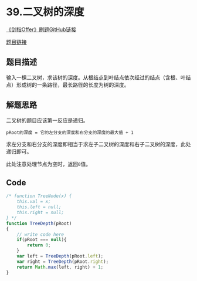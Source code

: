 # 39.二叉树的深度
[《剑指Offer》刷题GitHub链接](https://github.com/zhning12/Coding-Interviews)

[题目链接](https://www.nowcoder.com/practice/435fb86331474282a3499955f0a41e8b?tpId=13&tqId=11191&tPage=2&rp=2&ru=/ta/coding-interviews&qru=/ta/coding-interviews/question-ranking)

## 题目描述

输入一棵二叉树，求该树的深度。从根结点到叶结点依次经过的结点（含根、叶结点）形成树的一条路径，最长路径的长度为树的深度。

## 解题思路

二叉树的题目应该第一反应是递归。

`pRoot的深度 = 它的左分支的深度和右分支的深度的最大值 + 1`

求左分支和右分支的深度即相当于求左子二叉树的深度和右子二叉树的深度，此处递归即可。

此处注意处理节点为空时，返回`0`值。

## Code


```javascript
/* function TreeNode(x) {
    this.val = x;
    this.left = null;
    this.right = null;
} */
function TreeDepth(pRoot)
{
    // write code here
    if(pRoot === null){
        return 0;
    }
    var left = TreeDepth(pRoot.left);
    var right = TreeDepth(pRoot.right);
    return Math.max(left, right) + 1;
}
```